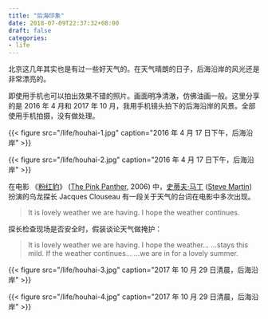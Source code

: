 ```yaml
---
title: "后海印象"
date: 2018-07-09T22:37:32+08:00
draft: false
categories:
- life
---
```


北京这几年其实也是有过一些好天气的。在天气晴朗的日子，后海沿岸的风光还是非常漂亮的。

即使用手机也可以拍出效果不错的照片。画面明净清澈，仿佛油画一般。这里分享的是 2016 年 4 月和 2017 年 10 月，我用手机镜头拍下的后海沿岸的风景。全部使用手机拍摄，没有做处理。


{{< figure src="/life/houhai-1.jpg" caption="2016 年 4 月 17 日下午，后海沿岸" >}}


{{< figure src="/life/houhai-2.jpg" caption="2016 年 4 月 17 日下午，后海沿岸" >}}

在电影 《[粉红豹](https://baike.baidu.com/item/%E7%B2%89%E7%BA%A2%E8%B1%B92/10820117?fromtitle=%E7%B2%89%E7%BA%A2%E8%B1%B9&fromid=10947946&fr=aladdin)》 ([The Pink Panther](https://en.wikipedia.org/wiki/The_Pink_Panther), 2006) 中，[史蒂夫·马丁](https://baike.baidu.com/item/%E5%8F%B2%E8%92%82%E5%A4%AB%C2%B7%E9%A9%AC%E4%B8%81/7285486?fr=aladdin) ([Steve Martin](https://en.wikipedia.org/wiki/Steve_Martin)) 扮演的乌龙探长 Jacques Clouseau 有一段关于天气的台词在电影中多次出现。

> It is lovely weather we are having. I hope the weather continues. 

探长检查现场是否安全时，假装谈论天气做掩护：

> It is lovely weather we are having. I hope the weather... ...stays this mild. If the weather continues... ...we are in for a lovely summer.

{{< figure src="/life/houhai-3.jpg" caption="2017 年 10 月 29 日清晨，后海沿岸" >}}

{{< figure src="/life/houhai-4.jpg" caption="2017 年 10 月 29 日清晨，后海沿岸" >}}